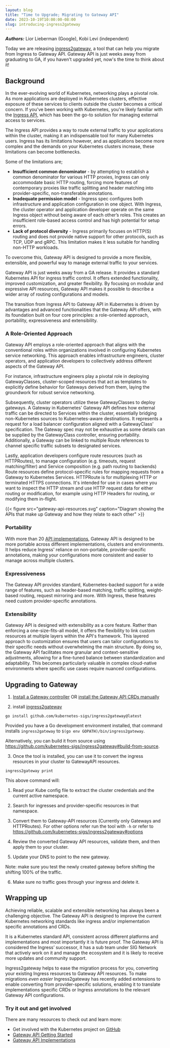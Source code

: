 ```yaml
---
layout: blog
title: "Time to Upgrade; Migrating to Gateway API"
date: 2023-10-19T10:00:00-08:00
slug: introducing-ingress2gateway
---
```


***Authors:*** Lior Lieberman (Google), Kobi Levi (independent)

Today we are releasing [ingress2gateway](https://github.com/kubernetes-sigs/ingress2gateway), a tool that can help you migrate from Ingress to Gateway API. Gateway API is just weeks away from graduating to GA, if you haven't upgraded yet, now's the time to think about it!

## Background

In the ever-evolving world of Kubernetes, networking plays a pivotal role. As more applications are deployed in Kubernetes clusters, effective exposure of these services to clients outside the cluster becomes a critical concern. If you've been working with Kubernetes, you're likely familiar with the [Ingress API], which has been the go-to solution for managing external access to services.

[Ingress API]:/docs/concepts/services-networking/ingress/

The Ingress API provides a way to route external traffic to your applications within the cluster, making it an indispensable tool for many Kubernetes users. Ingress has its limitations however, and as applications become more complex and the demands on your Kubernetes clusters increase, these limitations can become bottlenecks.

Some of the limitations are;

- **Insufficient common denominator** - by attempting to establish a common denominator for various HTTP proxies, Ingress can only accommodate basic HTTP routing, forcing more features of contemporary proxies like traffic splitting and header matching into provider-specific, non-transferable annotations.
- **Inadequate permission model** - Ingress spec configures both infrastructure and application configuration in one object. With Ingress, the cluster operator and application developer operate on the same Ingress object without being aware of each other’s roles. This creates an insufficient role-based access control and has high potential for setup errors. 
- **Lack of protocol diversity** - Ingress primarily focuses on HTTP(S) routing and does not provide native support for other protocols, such as TCP, UDP and gRPC. This limitation makes it less suitable for handling non-HTTP workloads.

To overcome this, Gateway API is designed to provide a more flexible, extensible, and powerful way to manage external traffic to your services.

Gateway API is just weeks away from a GA release. It provides a standard Kubernetes API for ingress traffic control. It offers extended functionality, improved customization, and greater flexibility. By focusing on modular and expressive API resources, Gateway API makes it possible to describe a wider array of routing configurations and models.

The transition from Ingress API to Gateway API in Kubernetes is driven by advantages and advanced functionalities that the Gateway API offers, with its foundation built on four core principles: a role-oriented approach, portability, expressiveness and extensibility.

### A Role-Oriented Approach

Gateway API employs a role-oriented approach that aligns with the conventional roles within organizations involved in configuring Kubernetes service networking. This approach enables infrastructure engineers, cluster operators, and application developers to collectively address different aspects of the Gateway API.

For instance, infrastructure engineers play a pivotal role in deploying GatewayClasses, cluster-scoped resources that act as templates to explicitly define behavior for Gateways derived from them, laying the groundwork for robust service networking.

Subsequently, cluster operators utilize these GatewayClasses to deploy gateways.
A Gateway in Kubernetes' Gateway API defines how external traffic can be directed to Services within the cluster, essentially bridging non-Kubernetes sources to Kubernetes-aware destinations.
It represents a request for a load balancer configuration aligned with a GatewayClass’ specification.
The Gateway spec may not be exhaustive as some details can be supplied by the GatewayClass controller, ensuring portability.
Additionally, a Gateway can be linked to multiple Route references to channel specific traffic subsets to designated services.

Lastly, application developers configure route resources (such as HTTPRoutes), to manage configuration (e.g. timeouts, request matching/filter) and Service composition (e.g. path routing to backends)
Route resources define protocol-specific rules for mapping requests from a Gateway to Kubernetes Services.
HTTPRoute is for multiplexing HTTP or terminated HTTPS connections.
It's intended for use in cases where you want to inspect the HTTP stream and use HTTP request data for either routing or modification, for example using HTTP Headers for routing, or modifying them in-flight.

{{< figure src="gateway-api-resources.svg" caption="Diagram showing the APIs that make up Gateway and how they relate to each other" >}}

### Portability
With more than 20 [API implementations](https://gateway-api.sigs.k8s.io/implementations/#implementations), Gateway API is designed to be more portable across different implementations, clusters and environments. It helps reduce Ingress' reliance on non-portable, provider-specific annotations, making your configurations more consistent and easier to manage across multiple clusters.

<!-- It is already supported on the 5 latest Kubernetes versions and the community commit to maintain support for the most recent 5 Kubernetes minor versions. -->

### Expressiveness
The Gateway API provides standard, Kubernetes-backed support for a wide range of features, such as header-based matching, traffic splitting, weight-based routing, request mirroring and more. With Ingress, these features need custom provider-specific annotations.

### Extensibility
Gateway API is designed with extensibility as a core feature. Rather than enforcing a one-size-fits-all model, it offers the flexibility to link custom resources at multiple layers within the API's framework. This layered approach to customization ensures that users can tailor configurations to their specific needs without overwhelming the main structure. By doing so, the Gateway API facilitates more granular and context-sensitive adjustments, allowing for a fine-tuned balance between standardization and adaptability. This becomes particularly valuable in complex cloud-native environments where specific use cases require nuanced configurations.


## Upgrading to Gateway

1. [Install a Gateway controller](https://gateway-api.sigs.k8s.io/guides/#installing-a-gateway-controller) OR [install the Gateway API CRDs manually](https://gateway-api.sigs.k8s.io/guides/#installing-gateway-api) 

2. install [ingress2gateway](https://github.com/kubernetes-sigs/ingress2gateway)

```
go install github.com/kubernetes-sigs/ingress2gateway@latest
```
Provided you have a Go development environment installed, that command installs `ingress2gateway` to `$(go env GOPATH)/bin/ingress2gateway`.

Alternatively, you can build it from source using https://github.com/kubernetes-sigs/ingress2gateway#build-from-source.

3. Once the tool is installed, you can use it to convert the ingress resources in your cluster to GatewayAPI resources.

```
ingress2gateway print
```

This above command will:

1. Read your Kube config file to extract the cluster credentials and the current active namespace.
1. Search for ingresses and provider-specific resources in that namespace.
1. Convert them to Gateway-API resources (Currently only Gateways and HTTPRoutes).
For other options refer run the tool with `-h` or refer to https://github.com/kubernetes-sigs/ingress2gateway#options

4. Review the converted Gateway API resources, validate them, and then apply them to your cluster.

5. Update your DNS to point to the new gateway. 

Note: make sure you test the newly created gateway before shifting the shifting 100% of the traffic.

6. Make sure no traffic goes through your ingress and delete it.

## Wrapping up
Achieving reliable, scalable and extensible networking has always been a challenging objective.
The Gateway API is designed to improve the current Kubernetes networking standards like ingress and/or implementation specific annotations and CRDs.

It is a Kubernetes standard API, consistent across different platforms and implementations and most importantly it is future proof. The Gateway API is considered the Ingress’ successor, it has a sub team under SIG Network that actively work on it and manage the ecosystem and it is likely to receive more updates and community support.

Ingress2gateway helps to ease the migration process for you, converting your existing Ingress resources to Gateway API resources. To make migrations _even easier_ Ingress2gateway has recently added extensions to enable converting from provider-specific solutions, enabling it to translate implementations specific CRDs or Ingress annotations to the relevant Gateway API configurations. 


### Try it out and get involved
There are many resources to check out and learn more:
- Get involved with the Kubernetes project on [GitHub](https://github.com/kubernetes-sigs/ingress2gateway)
- [Gateway API Getting Started](https://gateway-api.sigs.k8s.io/guides/)
- [Gateway API Implementations](https://gateway-api.sigs.k8s.io/implementations/#gateways)
